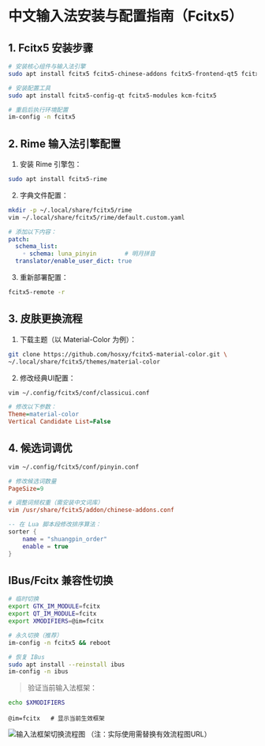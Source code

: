# 中文输入法安装与配置指南（Fcitx5）

## 1. Fcitx5 安装步骤
```bash
# 安装核心组件与输入法引擎
sudo apt install fcitx5 fcitx5-chinese-addons fcitx5-frontend-qt5 fcitx5-frontend-gtk3 fcitx5-frontend-gtk4

# 安装配置工具
sudo apt install fcitx5-config-qt fcitx5-modules kcm-fcitx5

# 重启后执行环境配置
im-config -n fcitx5
```

## 2. Rime 输入法引擎配置
1. 安装 Rime 引擎包：
```bash
sudo apt install fcitx5-rime
```

2. 字典文件配置：
```bash
mkdir -p ~/.local/share/fcitx5/rime
vim ~/.local/share/fcitx5/rime/default.custom.yaml
```
```yaml
# 添加以下内容：
patch:
  schema_list:
    ◦ schema: luna_pinyin        # 明月拼音
  translator/enable_user_dict: true
```

3. 重新部署配置：
```bash
fcitx5-remote -r
```

## 3. 皮肤更换流程
1. 下载主题（以 Material-Color 为例）：
```bash
git clone https://github.com/hosxy/fcitx5-material-color.git \
~/.local/share/fcitx5/themes/material-color
```

2. 修改经典UI配置：
```bash
vim ~/.config/fcitx5/conf/classicui.conf
```
```ini
# 修改以下参数：
Theme=material-color
Vertical Candidate List=False
```

## 4. 候选词调优
```bash
vim ~/.config/fcitx5/conf/pinyin.conf
```
```ini
# 修改候选词数量
PageSize=9

# 调整词频权重（需安装中文词库）
vim /usr/share/fcitx5/addon/chinese-addons.conf
```
```lua
-- 在 Lua 脚本段修改排序算法：
sorter {
    name = "shuangpin_order"
    enable = true
}
```

## IBus/Fcitx 兼容性切换
```bash
# 临时切换
export GTK_IM_MODULE=fcitx
export QT_IM_MODULE=fcitx
export XMODIFIERS=@im=fcitx

# 永久切换（推荐）
im-config -n fcitx5 && reboot

# 恢复 IBus
sudo apt install --reinstall ibus
im-config -n ibus
```

> 验证当前输入法框架：
```bash
echo $XMODIFIERS
```
```text
@im=fcitx   # 显示当前生效框架
```

![输入法框架切换流程图](https://example.com/switch-diagram.png) 
（注：实际使用需替换有效流程图URL）
